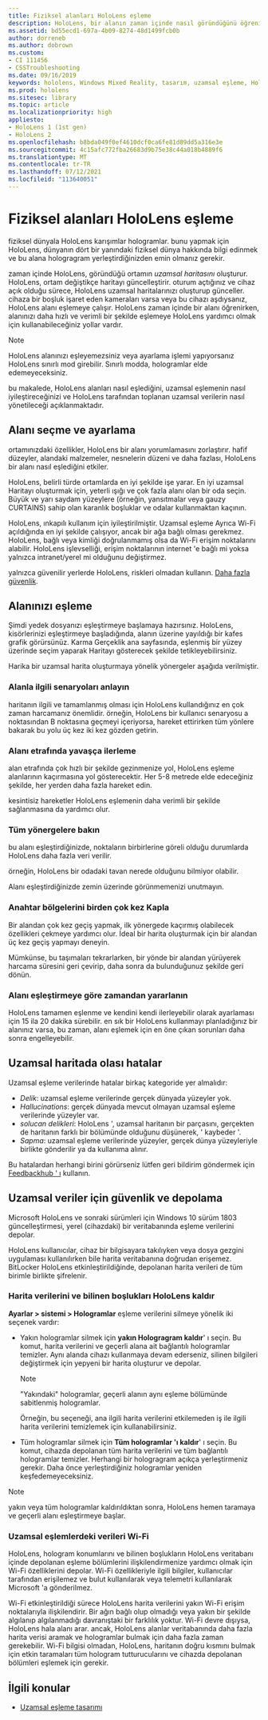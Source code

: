```yaml
---
title: Fiziksel alanları HoloLens eşleme
description: HoloLens, bir alanın zaman içinde nasıl göründüğünü öğrenir. kullanıcılar, HoloLens alana belirli yollarla taşıyarak bu süreci kolaylaştırabilir.
ms.assetid: bd55ecd1-697a-4b09-8274-48d1499fcb0b
author: dorreneb
ms.author: dobrown
ms.custom:
- CI 111456
- CSSTroubleshooting
ms.date: 09/16/2019
keywords: hololens, Windows Mixed Reality, tasarım, uzamsal eşleme, HoloLens, yüzey yeniden oluşturma, kafes, baş izleme, eşleme
ms.prod: hololens
ms.sitesec: library
ms.topic: article
ms.localizationpriority: high
appliesto:
- HoloLens 1 (1st gen)
- HoloLens 2
ms.openlocfilehash: b8bda049f0ef4610dcf0ca6fe81d89dd5a316e3e
ms.sourcegitcommit: 4c15afc772fba26683d9b75e38c44a018b4889f6
ms.translationtype: MT
ms.contentlocale: tr-TR
ms.lasthandoff: 07/12/2021
ms.locfileid: "113640051"
---
```

# <a name="map-physical-spaces-with-hololens"></a>Fiziksel alanları HoloLens eşleme

fiziksel dünyala HoloLens karışımlar hologramlar. bunu yapmak için HoloLens, dünyanın dört bir yanındaki fiziksel dünya hakkında bilgi edinmek ve bu alana hologragram yerleştirdiğinizden emin olmanız gerekir.

zaman içinde HoloLens, göründüğü ortamın *uzamsal haritasını* oluşturur.  HoloLens, ortam değiştikçe haritayı güncelleştirir. oturum açtığınız ve cihaz açık olduğu sürece, HoloLens uzamsal haritalarınızı oluşturup günceller. cihaza bir boşluk işaret eden kameraları varsa veya bu cihazı aşdıysanız, HoloLens alanı eşlemeye çalışır. HoloLens zaman içinde bir alanı öğrenirken, alanınızı daha hızlı ve verimli bir şekilde eşlemeye HoloLens yardımcı olmak için kullanabileceğiniz yollar vardır.  

> [!NOTE]
> HoloLens alanınızı eşleyemezsiniz veya ayarlama işlemi yapıyorsanız HoloLens sınırlı mod girebilir. Sınırlı modda, hologramlar elde edemeyeceksiniz.

bu makalede, HoloLens alanları nasıl eşlediğini, uzamsal eşlemenin nasıl iyileştireceğinizi ve HoloLens tarafından toplanan uzamsal verilerin nasıl yönetileceği açıklanmaktadır.

## <a name="choosing-and-setting-up-and-your-space"></a>Alanı seçme ve ayarlama

ortamınızdaki özellikler, HoloLens bir alanı yorumlamasını zorlaştırır. hafif düzeyler, alandaki malzemeler, nesnelerin düzeni ve daha fazlası, HoloLens bir alanı nasıl eşlediğini etkiler.

HoloLens, belirli türde ortamlarda en iyi şekilde işe yarar. En iyi uzamsal Haritayı oluşturmak için, yeterli ışığı ve çok fazla alanı olan bir oda seçin. Büyük ve yarı saydam yüzeylere (örneğin, yansıtmalar veya gauzy CURTAINS) sahip olan karanlık boşluklar ve odalar kullanmaktan kaçının.

HoloLens, ınkapılı kullanım için iyileştirilmiştir. Uzamsal eşleme Ayrıca Wi-Fi açıldığında en iyi şekilde çalışıyor, ancak bir ağa bağlı olması gerekmez. HoloLens, bağlı veya kimliği doğrulanmamış olsa da Wi-Fi erişim noktalarını alabilir. HoloLens işlevselliği, erişim noktalarının internet 'e bağlı mi yoksa yalnızca intranet/yerel mi olduğunu değiştirmez.

yalnızca güvenilir yerlerde HoloLens, riskleri olmadan kullanın. [Daha fazla güvenlik](https://support.microsoft.com/help/4023454/safety-information).

## <a name="mapping-your-space"></a>Alanınızı eşleme

Şimdi yedek dosyanızı eşleştirmeye başlamaya hazırsınız.  HoloLens, kisörlerinizi eşleştirmeye başladığında, alanın üzerine yayıldığı bir kafes grafik görürsünüz.  Karma Gerçeklik ana sayfasında, eşlenmiş bir yüzey üzerinde seçim yaparak Haritayı gösterecek şekilde tetikleyebilirsiniz.

Harika bir uzamsal harita oluşturmaya yönelik yönergeler aşağıda verilmiştir.

### <a name="understand-the-scenarios-for-the-area"></a>Alanla ilgili senaryoları anlayın

haritanın ilgili ve tamamlanmış olması için HoloLens kullandığınız en çok zaman harcamanız önemlidir. örneğin, HoloLens bir kullanıcı senaryosu a noktasından B noktasına geçmeyi içeriyorsa, hareket ettirirken tüm yönlere bakarak bu yolu üç kez iki kez gözden getirin.  

### <a name="walk-slowly-around-the-space"></a>Alanı etrafında yavaşça ilerleme

alan etrafında çok hızlı bir şekilde gezinmenize yol, HoloLens eşleme alanlarının kaçırmasına yol gösterecektir. Her 5-8 metrede elde edeceğiniz şekilde, her yerden daha fazla hareket edin.  

kesintisiz hareketler HoloLens eşlemenin daha verimli bir şekilde sağlanmasına da yardımcı olur.

### <a name="look-in-all-directions"></a>Tüm yönergelere bakın

bu alanı eşleştirdiğinizde, noktaların birbirlerine göreli olduğu durumlarda HoloLens daha fazla veri verilir.  

örneğin, HoloLens bir odadaki tavan nerede olduğunu bilmiyor olabilir.  

Alanı eşleştirdiğinizde zemin üzerinde görünmemenizi unutmayın.

### <a name="cover-key-areas-multiple-times"></a>Anahtar bölgelerini birden çok kez Kapla

Bir alandan çok kez geçiş yapmak, ilk yönergede kaçırmış olabilecek özellikleri çekmeye yardımcı olur. İdeal bir harita oluşturmak için bir alandan üç kez geçiş yapmayı deneyin.

Mümkünse, bu taşımaları tekrarlarken, bir yönde bir alandan yürüyerek harcama süresini geri çevirip, daha sonra da bulunduğunuz şekilde geri dönün.

### <a name="take-your-time-mapping-the-area"></a>Alanı eşleştirmeye göre zamandan yararlanın

HoloLens tamamen eşlenme ve kendini kendi ilerleyebilir olarak ayarlaması için 15 ila 20 dakika sürebilir. en sık bir HoloLens kullanmayı planladığınız bir alanınız varsa, bu zaman, alanı eşlemek için en öne çıkan sorunları daha sonra engelleyebilir.  

## <a name="possible-errors-in-the-spatial-map"></a>Uzamsal haritada olası hatalar

Uzamsal eşleme verilerinde hatalar birkaç kategoride yer almalıdır:

- *Delik*: uzamsal eşleme verilerinde gerçek dünyada yüzeyler yok.
- *Hallucinations*: gerçek dünyada mevcut olmayan uzamsal eşleme verilerinde yüzeyler var.
- *solucan delikleri*: HoloLens ', uzamsal haritanın bir parçasını, gerçekten de haritanın farklı bir bölümünde olduğunu düşünerek, ' kaybeder '.
- *Sapma*: uzamsal eşleme verilerinde yüzeyler, gerçek dünya yüzeyleriyle birlikte gönderilir ya da kullanıma alınır.

Bu hatalardan herhangi birini görürseniz lütfen geri bildirim göndermek için [Feedbackhub ' ı](hololens-feedback.md) kullanın.

## <a name="security-and-storage-for-spatial-data"></a>Uzamsal veriler için güvenlik ve depolama

Microsoft HoloLens ve sonraki sürümleri için Windows 10 sürüm 1803 güncelleştirmesi, yerel (cihazdaki) bir veritabanında eşleme verilerini depolar.

HoloLens kullanıcılar, cihaz bir bilgisayara takılıyken veya dosya gezgini uygulaması kullanılırken bile harita veritabanına doğrudan erişemez. BitLocker HoloLens etkinleştirildiğinde, depolanan harita verileri de tüm birimle birlikte şifrelenir.

### <a name="remove-map-data-and-known-spaces-from-hololens"></a>Harita verilerini ve bilinen boşlukları HoloLens kaldır

**Ayarlar > sistemi > Hologramlar** eşleme verilerini silmeye yönelik iki seçenek vardır:

- Yakın hologramlar silmek için **yakın Hologragram kaldır**' ı seçin. Bu komut, harita verilerini ve geçerli alana ait bağlantılı hologramlar temizler. Aynı alanda cihazı kullanmaya devam ederseniz, silinen bilgileri değiştirmek için yepyeni bir harita oluşturur ve depolar.

   > [!NOTE]
   > "Yakındaki" hologramlar, geçerli alanın aynı eşleme bölümünde sabitlenmiş hologramlar.

   Örneğin, bu seçeneği, ana ilgili harita verilerini etkilemeden iş ile ilgili harita verilerini temizlemek için kullanabilirsiniz.

- Tüm hologramlar silmek için **Tüm hologramlar 'ı kaldır**' ı seçin. Bu komut, cihazda depolanan tüm harita verilerini ve tüm bağlantılı hologramlar temizler. Herhangi bir hologragram açıkça yerleştirmeniz gerekir. Daha önce yerleştirdiğiniz hologramlar yeniden keşfedemeyeceksiniz.

> [!NOTE]
> yakın veya tüm hologramlar kaldırıldıktan sonra, HoloLens hemen taramaya ve geçerli alanı eşleştirmeye başlar.

### <a name="wi-fi-data-in-spatial-maps"></a>Uzamsal eşlemlerdeki verileri Wi-Fi

HoloLens, hologram konumlarını ve bilinen boşlukların HoloLens veritabanı içinde depolanan eşleme bölümlerini ilişkilendirmenize yardımcı olmak için Wi-Fi özelliklerini depolar. Wi-Fi özellikleriyle ilgili bilgiler, kullanıcılar tarafından erişilemez ve bulut kullanılarak veya telemetri kullanılarak Microsoft 'a gönderilmez.

Wi-Fi etkinleştirildiği sürece HoloLens harita verilerini yakın Wi-Fi erişim noktalarıyla ilişkilendirir. Bir ağın bağlı olup olmadığı veya yakın bir şekilde algılanıp algılanmadığı davranıştaki bir farklılık yoktur. Wi-Fi devre dışıysa, HoloLens hala alanı arar. ancak, HoloLens alanlar veritabanında daha fazla harita verisi aramak ve hologramlar bulmak için daha fazla zaman gerekebilir. Wi-Fi bilgisi olmadan, HoloLens, haritanın doğru kısmını bulmak için etkin taramaları tüm hologram tutturucularını ve cihazda depolanan bölümleri eşlemek için gerekir.

## <a name="related-topics"></a>İlgili konular

- [Uzamsal eşleme tasarımı](/windows/mixed-reality/spatial-mapping)
